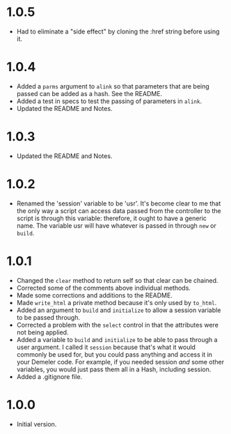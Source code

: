 # 1.0.5

* Had to eliminate a "side effect" by cloning the :href string before using it.

# 1.0.4

* Added a `parms` argument to `alink` so that parameters that are being passed can be added as a hash. See the README.
* Added a test in specs to test the passing of parameters in `alink`.
* Updated the README and Notes.

# 1.0.3

* Updated the README and Notes.


# 1.0.2

* Renamed the 'session' variable to be 'usr'. It's become clear to me that the only way a script can access data passed from the controller to the script is through this variable: therefore, it ought to have a generic name. The variable usr will have whatever is passed in through `new` or `build`.

# 1.0.1

* Changed the `clear` method to return self so that clear can be chained.
* Corrected some of the comments above individual methods.
* Made some corrections and additions to the README.
* Made `write_html` a private method because it's only used by `to_html`.
* Added an argument to `build` and `initialize` to allow a session variable to be passed through.
* Corrected a problem with the `select` control in that the attributes were not being applied.
* Added a variable to `build` and `initialize` to be able to pass through a user argument. I called it `session` because that's what it would commonly be used for, but you could pass anything and access it in your Demeler code. For example, if you needed session _and_ some other variables, you would just pass them all in a Hash, including session.
* Added a .gitignore file.

# 1.0.0

* Initial version.
